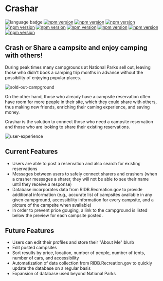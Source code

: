 # Crashar

![language badge](https://img.shields.io/github/languages/top/inorrmann/crashar)
[![npm version](https://badge.fury.io/js/react.svg)](https://badge.fury.io/js/react)
[![npm version](https://badge.fury.io/js/react-bootstrap.svg)](https://badge.fury.io/js/react-bootstrap)
[![npm version](https://badge.fury.io/js/react-router-dom.svg)](https://badge.fury.io/js/react-router-dom)
[![npm version](https://badge.fury.io/js/use-react-router.svg)](https://badge.fury.io/js/use-react-router)
[![npm version](https://badge.fury.io/js/bootstrap.svg)](https://badge.fury.io/js/bootstrap)
[![npm version](https://badge.fury.io/js/axios.svg)](https://badge.fury.io/js/axios)
[![npm version](https://badge.fury.io/js/express.svg)](https://badge.fury.io/js/express)
[![npm version](https://badge.fury.io/js/express.svg)](https://badge.fury.io/js/express)
[![npm version](https://badge.fury.io/js/mongoose.svg)](https://badge.fury.io/js/mongoose)

## Crash or Share a campsite and enjoy camping with others!

During peak times many campgrounds at National Parks sell out, leaving those who didn't book a camping trip months in advance without the possibility of enjoying popular places. 

![sold-out-campground](./ReadMe/campground-full.jpg)

On the other hand, those who already have a campsite reservation often have room for more people in their site, which they could share with others, thus making new friends, enriching their caming experience, and saving money.

Crashar is the solution to connect those who need a campsite reservation and those who are looking to share their existing reservations.

![user-experience](./ReadMe/mobile.gif)

## Current Features
- Users are able to post a reservation and also search for existing reservations
- Messages between users to safely connect sharers and crashers (when a crasher messages a sharer, they will not be able to see their name until they receive a response)
- Database incorporates data from RIDB.Recreation.gov to provide additional information (e.g., accurate list of campsites available in any given campground, accessibility information for every campsite, and a picture of the campsite when available)
- In order to prevent price gouging, a link to the campground is listed below the preview for each campsite posted.

## Future Features
- Users can edit their profiles and store their "About Me" blurb
- Edit posted campsites
- Sort results by price, location, number of people, number of tents, number of cars, and accessibility
- Automatization of data collection from RIDB.Recreation.gov to quickly update the database on a regular basis
- Expansion of database used beyond National Parks
